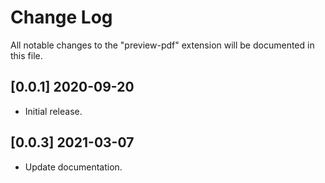 # Change Log

All notable changes to the "preview-pdf" extension will be documented in this file.

## [0.0.1] 2020-09-20

- Initial release.

## [0.0.3] 2021-03-07  

- Update documentation.